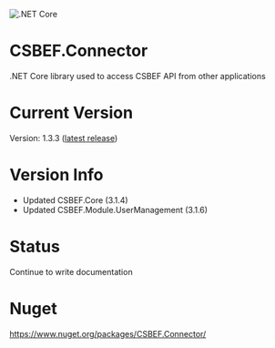 ![.NET Core](https://github.com/mkurak/CSBEF.Connector/workflows/.NET%20Core/badge.svg)

# CSBEF.Connector
.NET Core library used to access CSBEF API from other applications

# Current Version
Version: 1.3.3 ([latest release](https://github.com/mkurak/CSBEF.Connector/releases/tag/1.3.3))

# Version Info
- Updated CSBEF.Core (3.1.4)
- Updated CSBEF.Module.UserManagement (3.1.6)

# Status
Continue to write documentation

# Nuget
https://www.nuget.org/packages/CSBEF.Connector/

